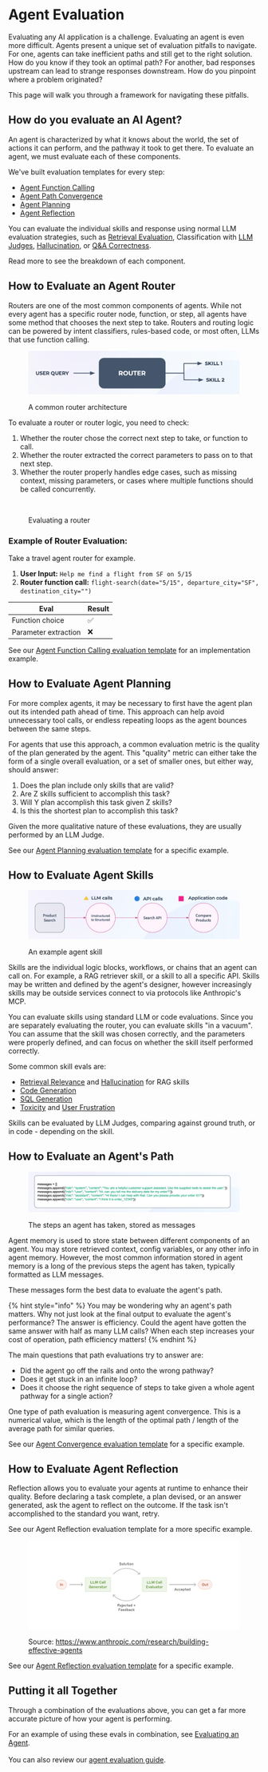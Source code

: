 # Agent Evaluation

Evaluating any AI application is a challenge. Evaluating an agent is even more difficult. Agents present a unique set of evaluation pitfalls to navigate. For one, agents can take inefficient paths and still get to the right solution. How do you know if they took an optimal path? For another, bad responses upstream can lead to strange responses downstream. How do you pinpoint where a problem originated?

This page will walk you through a framework for navigating these pitfalls.

## How do you evaluate an AI Agent?

An agent is characterized by what it knows about the world, the set of actions it can perform, and the pathway it took to get there. To evaluate an agent, we must evaluate each of these components.

We've built evaluation templates for every step:

* [Agent Function Calling](../how-to-evals/running-pre-tested-evals/tool-calling-eval.md)
* [Agent Path Convergence](../how-to-evals/running-pre-tested-evals/agent-path-convergence.md)
* [Agent Planning](../how-to-evals/running-pre-tested-evals/agent-planning.md)
* [Agent Reflection](../how-to-evals/running-pre-tested-evals/agent-reflection.md)

You can evaluate the individual skills and response using normal LLM evaluation strategies, such as [Retrieval Evaluation](../how-to-evals/running-pre-tested-evals/retrieval-rag-relevance.md), Classification with [LLM Judges](https://app.gitbook.com/s/fqGNxHHFrgwnCxgUBNsJ/evaluation/llm-as-a-judge), [Hallucination](../how-to-evals/running-pre-tested-evals/hallucinations.md), or [Q\&A Correctness](../how-to-evals/running-pre-tested-evals/q-and-a-on-retrieved-data.md).

Read more to see the breakdown of each component.

## How to Evaluate an Agent Router

Routers are one of the most common components of agents. While not every agent has a specific router node, function, or step, all agents have some method that chooses the next step to take. Routers and routing logic can be powered by intent classifiers, rules-based code, or most often, LLMs that use function calling.

<figure><img src="../../.gitbook/assets/image (13).png" alt=""><figcaption><p>A common router architecture</p></figcaption></figure>

To evaluate a router or router logic, you need to check:

1. Whether the router chose the correct next step to take, or function to call.
2. Whether the router extracted the correct parameters to pass on to that next step.
3. Whether the router properly handles edge cases, such as missing context, missing parameters, or cases where multiple functions should be called concurrently.

<figure><img src="https://storage.googleapis.com/arize-phoenix-assets/assets/images/Agent-router.png" alt=""><figcaption><p>Evaluating a router</p></figcaption></figure>

### Example of Router Evaluation:

Take a travel agent router for example.

1. **User Input:** `Help me find a flight from SF on 5/15`
2. **Router function call:** `flight-search(date="5/15", departure_city="SF", destination_city="")`

| Eval                 | Result |
| -------------------- | ------ |
| Function choice      | ✅      |
| Parameter extraction | ❌      |

See our [Agent Function Calling evaluation template](../how-to-evals/running-pre-tested-evals/tool-calling-eval.md) for an implementation example.

## How to Evaluate Agent Planning

For more complex agents, it may be necessary to first have the agent plan out its intended path ahead of time. This approach can help avoid unnecessary tool calls, or endless repeating loops as the agent bounces between the same steps.

For agents that use this approach, a common evaluation metric is the quality of the plan generated by the agent. This "quality" metric can either take the form of a single overall evaluation, or a set of smaller ones, but either way, should answer:

1. Does the plan include only skills that are valid?
2. Are Z skills sufficient to accomplish this task?
3. Will Y plan accomplish this task given Z skills?
4. Is this the shortest plan to accomplish this task?

Given the more qualitative nature of these evaluations, they are usually performed by an LLM Judge.

See our [Agent Planning evaluation template](../how-to-evals/running-pre-tested-evals/agent-planning.md) for a specific example.

## How to Evaluate Agent Skills

<figure><img src="../../.gitbook/assets/image (14).png" alt=""><figcaption><p>An example agent skill</p></figcaption></figure>

Skills are the individual logic blocks, workflows, or chains that an agent can call on. For example, a RAG retriever skill, or a skill to all a specific API. Skills may be written and defined by the agent's designer, however increasingly skills may be outside services connect to via protocols like Anthropic's MCP.

You can evaluate skills using standard LLM or code evaluations. Since you are separately evaluating the router, you can evaluate skills "in a vacuum". You can assume that the skill was chosen correctly, and the parameters were properly defined, and can focus on whether the skill itself performed correctly.

Some common skill evals are:

* [Retrieval Relevance](../how-to-evals/running-pre-tested-evals/retrieval-rag-relevance.md) and [Hallucination](../how-to-evals/running-pre-tested-evals/hallucinations.md) for RAG skills
* [Code Generation](../how-to-evals/running-pre-tested-evals/code-generation-eval.md)
* [SQL Generation](../how-to-evals/running-pre-tested-evals/sql-generation-eval.md)
* [Toxicity](../how-to-evals/running-pre-tested-evals/toxicity.md) and [User Frustration](../how-to-evals/running-pre-tested-evals/user-frustration.md)

Skills can be evaluated by LLM Judges, comparing against ground truth, or in code - depending on the skill.

## How to Evaluate an Agent's Path

<figure><img src="../../.gitbook/assets/image (15).png" alt=""><figcaption><p>The steps an agent has taken, stored as messages</p></figcaption></figure>

Agent memory is used to store state between different components of an agent. You may store retrieved context, config variables, or any other info in agent memory. However, the most common information stored in agent memory is a long of the previous steps the agent has taken, typically formatted as LLM messages.

These messages form the best data to evaluate the agent's path.

{% hint style="info" %}
You may be wondering why an agent's path matters. Why not just look at the final output to evaluate the agent's performance? The answer is efficiency. Could the agent have gotten the same answer with half as many LLM calls? When each step increases your cost of operation, path efficiency matters!
{% endhint %}

The main questions that path evaluations try to answer are:

* Did the agent go off the rails and onto the wrong pathway?
* Does it get stuck in an infinite loop?
* Does it choose the right sequence of steps to take given a whole agent pathway for a single action?

One type of path evaluation is measuring agent convergence. This is a numerical value, which is the length of the optimal path / length of the average path for similar queries.

See our [Agent Convergence evaluation template](../how-to-evals/running-pre-tested-evals/agent-path-convergence.md) for a specific example.

## How to Evaluate Agent Reflection

Reflection allows you to evaluate your agents at runtime to enhance their quality. Before declaring a task complete, a plan devised, or an answer generated, ask the agent to reflect on the outcome. If the task isn't accomplished to the standard you want, retry.

See our Agent Reflection evaluation template for a more specific example.

<figure><img src="../../.gitbook/assets/image (16).png" alt=""><figcaption><p>Source: <a href="https://www.anthropic.com/research/building-effective-agents">https://www.anthropic.com/research/building-effective-agents</a></p></figcaption></figure>

See our [Agent Reflection evaluation template](../how-to-evals/running-pre-tested-evals/agent-reflection.md) for a specific example.

## Putting it all Together

Through a combination of the evaluations above, you can get a far more accurate picture of how your agent is performing.

For an example of using these evals in combination, see [Evaluating an Agent](https://arize.com/docs/phoenix/cookbook/evaluation/evaluate-an-agent).\
\
You can also review our [agent evaluation guide](https://arize.com/ai-agents/).
